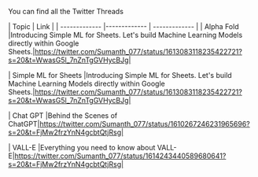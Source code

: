You can find all the Twitter Threads




|  Topic | Link |
| ------------- |------------- | ------------- |
| Alpha Fold    |Introducing Simple ML for Sheets. Let's build Machine Learning Models directly within Google Sheets.|https://twitter.com/Sumanth_077/status/1613083118235422721?s=20&t=WwasG5l_7nZnTgGVHycBJg|

| Simple ML for Sheets    |Introducing Simple ML for Sheets. Let's build Machine Learning Models directly within Google Sheets.|https://twitter.com/Sumanth_077/status/1613083118235422721?s=20&t=WwasG5l_7nZnTgGVHycBJg|

| Chat GPT    |Behind the Scenes of ChatGPT|https://twitter.com/Sumanth_077/status/1610267246231965696?s=20&t=FjMw2frzYnN4gcbtQtjRsg|

| VALL-E    |Everything you need to know about VALL-E|https://twitter.com/Sumanth_077/status/1614243440589680641?s=20&t=FjMw2frzYnN4gcbtQtjRsg|

